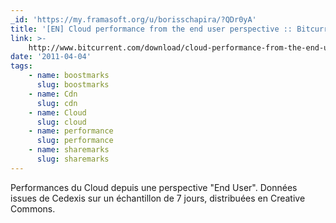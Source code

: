 ```yaml
---
_id: 'https://my.framasoft.org/u/borisschapira/?QDr0yA'
title: '[EN] Cloud performance from the end user perspective :: Bitcurrent'
link: >-
    http://www.bitcurrent.com/download/cloud-performance-from-the-end-user-perspective
date: '2011-04-04'
tags:
    - name: boostmarks
      slug: boostmarks
    - name: Cdn
      slug: cdn
    - name: Cloud
      slug: cloud
    - name: performance
      slug: performance
    - name: sharemarks
      slug: sharemarks
---
```


<div class="markdown"><p>Performances du Cloud depuis une perspective &quot;End User&quot;. Données issues de Cedexis sur un échantillon de 7 jours, distribuées en Creative Commons.
</p></div>
